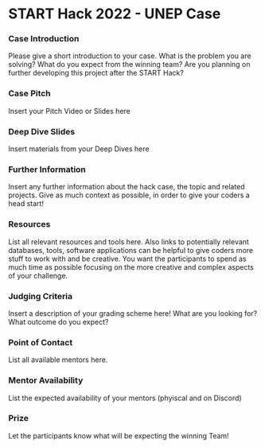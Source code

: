 # START Hack 2022 - UNEP Case 

### Case Introduction
Please give a short introduction to your case.
What is the problem you are solving?
What do you expect from the winning team?
Are you planning on further developing this project after the START Hack?

### Case Pitch
Insert your Pitch Video or Slides here

### Deep Dive Slides
Insert materials from your Deep Dives here

### Further Information
Insert any further information about the hack case, the topic and related projects.
Give as much context as possible, in order to give your coders a head start!

### Resources
List all relevant resources and tools here.
Also links to potentially relevant databases, tools, software applications can be helpful to give coders more stuff to work with and be creative.
You want the participants to spend as much time as possible focusing on the more creative and complex aspects of your challenge.

### Judging Criteria
Insert a description of your grading scheme here! What are you looking for? What outcome do you expect?

### Point of Contact
List all available mentors here.

### Mentor Availability
List the expected availability of your mentors (phyiscal and on Discord)

### Prize
Let the participants know what will be expecting the winning Team!
